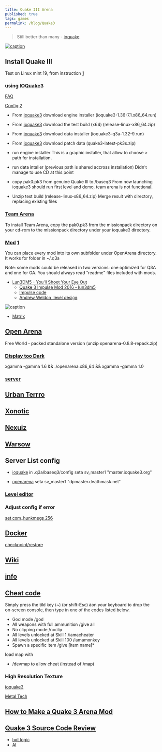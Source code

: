 ```yaml
---
title: Quake III Arena
published: true
tags: games
permalink: /blog/Quake3
---
```

> Still better than many - [ioquake](https://ioquake3.org/)

[![caption](https://img.youtube.com/vi/akQGDJpY26w/0.jpg)](https://www.youtube.com/watch?v=akQGDJpY26w)

## Install Quake III
Test on Linux mint 19, from instruction [1](http://jonathan.bergknoff.com/journal/installing-quake3-linux-mint)

### using [IOQuake3](https://github.com/ioquake/ioq3/)
[FAQ](http://wiki.ioquake3.org/Players_Guide)

[Config](http://tuxarena.blogspot.fr/2009/08/complete-guide-configure-and-customise.html)
[2](http://www.tuxarena.com/intro/guide_ioquake3.php)

- From [ioquake3](http://ioquake3.org/get-it/) download engine installer (ioquake3-1.36-7.1.x86_64.run)
- From [ioquake3](https://ioquake3.org/get-it/test-builds/) download the test build (x64) (release-linux-x86_64.zip)
- From [ioquake3](http://ioquake3.org/get-it/) download data installer (ioquake3-q3a-1.32-9.run)
- From [ioquake3](https://ioquake3.org/extras/patch-data/) download patch data (quake3-latest-pk3s.zip)

- run engine installer
This is a graphic installer, that allow to choose <install>> path for installation.

- run data intaller (previous path is shared accross installation)
Didn't manage to use CD at this point

- copy pak0.pk3 from genuine Quake III to <install>/baseq3
From now launching ioquake3 should run first level and demo, team arena is not functional.

- Unzip test build (release-linux-x86_64.zip)
  Merge result with <install> directory, replacing existing files

### [Team Arena](http://wiki.ioquake3.org/Players_Guide#Why_can.E2.80.99t_I_run_Team_Arena_or_the_Mission_Pack.3F.21.3F.21.3F.21)

To install Team Arena, copy the pak0.pk3 from the missionpack directory on your cd-rom to the missionpack directory under your ioquake3 directory.

### [Mod](https://lvlworld.com/) [1](http://openarena.wikia.com/wiki/Mods)

You can place every mod into its own subfolder under OpenArena directory. It works for folder in ~/.q3a

Note: some mods could be released in two versions: one optimized for Q3A and one for OA. You should always read "readme" files included with mods.

- [Lun3DM5 - You'll Shoot Your Eye Out](http://www.lunaran.com/page.php?id=218)
	- [Quake 3 Impulse Mod 2016 - lun3dm5](https://www.youtube.com/watch?v=v_zHK7nndqw)
	- [Impulse code](https://github.com/youurayy/ioq3)
  	- [Andrew Weldon, level design](http://www.button-masher.net/content.php?i=1379)
  
![caption](http://www.lunaran.com/images/maps/lun3dm5_1.jpg)

- [Matrix](https://lvlworld.com/download/The%20Campgrounds%20-%20Matrix%20Edition)

## [Open Arena](http://openarena.ws/download.php)

Free World - packed standalone version (unzip openarena-0.8.8-repack.zip)

### [Display too Dark]()

xgamma -gamma 1.6 && ./openarena.x86_64 && xgamma -gamma 1.0

### [server](http://dpmaster.deathmask.net/?game=openarena)

## [Urban Terrro](https://www.urbanterror.info/home/)

## [Xonotic](http://xonotic.org/)
## [Nexuiz](http://www.alientrap.com/games/nexuiz/)
## [Warsow](https://warsow.net/)

## Server List config

- [ioquake](https://ioquake3.org/tag/master-server/)
in .q3a/baseq3/config
seta sv_master1 "master.ioquake3.org"

- [openarena](https://dpmaster.deathmask.net/?game=openarena)
seta sv_master1 "dpmaster.deathmask.net"


### [Level editor](http://icculus.org/gtkradiant/)

### Adjust config if error
[set com_hunkmegs 256](http://etconfig.net/cvars/com_hunkmegs/)

## [Docker](https://github.com/icecrime/docker-ioquake3)

[checkpoint/restore](http://blog.kubernetes.io/2015/07/how-did-quake-demo-from-dockercon-work.html)

## [Wiki](http://quake.wikia.com/wiki/Quake_III_Arena)

## [info](https://www.giantbomb.com/quake-iii-arena/3030-3874/)

## [Cheat code](https://www.neoseeker.com/q3a/cheats/pc/)
Simply press the tild key (~) (or shift-Esc) àon your keyboard to drop the on-screen console, then type in one of the codes listed below.

- God mode 	/god
- All weapons with full ammunition 	/give all
- No clipping mode 	/noclip
- All levels unlocked at Skill 1 	/iamacheater
- All levels unlocked at Skill 100 	/iamamonkey
- Spawn a specific item 	/give [item name]*

load map with 
- /devmap <mapname> to allow cheat (instead of /map)

### High Resolution Texture
[ioquake3](http://ioquake3.org/extras/replacement_content/)

[Metal Tech](http://www.moddb.com/mods/metal-tech-v20-revolutions)

## [How to Make a Quake 3 Arena Mod](https://gregs-blog.com/2008/01/24/how-to-make-a-quake-3-arena-mod/)

## [Quake 3 Source Code Review](http://fabiensanglard.net/quake3/index.php)
- [bot logic](http://fabiensanglard.net/fd_proxy/quake3/The-Quake-III-Arena-Bot.pdf)
- [AI](http://aigamedev.com/open/article/quake3-engine/)

